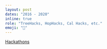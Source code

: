 ```yaml
---
layout: post
dates: "2016 - 2020"
inline: true
role: "TreeHacks, HopHacks, Cal Hacks, etc."
emoji: "🚗"
---
```


<a class="linked-role" href="https://devpost.com/EricZelikman">Hackathons</a>